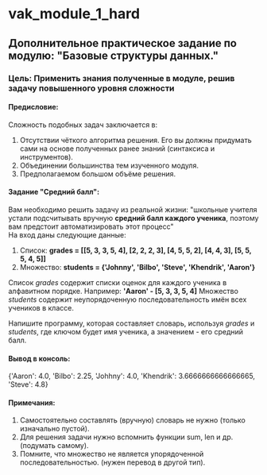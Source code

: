 # vak_module_1_hard
## Дополнительное практическое задание по модулю: "Базовые структуры данных."
### Цель: Применить знания полученные в модуле, решив задачу повышенного уровня сложности
#### Предисловие:
Сложность подобных задач заключается в:
1. Отсутствии чёткого алгоритма решения. Его вы должны придумать сами на основе полученных ранее знаний (синтаксиса и инструментов).
2. Объединении большинства тем изученного модуля.
3. Предполагаемом большом объёме решения.

#### Задание "Средний балл":
Вам необходимо решить задачу из реальной жизни: "школьные учителя устали подсчитывать вручную **средний балл каждого ученика**, поэтому вам предстоит автоматизировать этот процесс"  
На вход даны следующие данные:
1. Список: **grades = [[5, 3, 3, 5, 4], [2, 2, 2, 3], [4, 5, 5, 2], [4, 4, 3], [5, 5, 5, 4, 5]]**
2. Множество: **students = {'Johnny', 'Bilbo', 'Steve', 'Khendrik', 'Aaron'}**

Список *grades* содержит списки оценок для каждого ученика в алфавитном порядке.
Например: **'Aaron' - [5, 3, 3, 5, 4]**
Множество *students* содержит неупорядоченную последовательность имён всех учеников в классе.

Напишите программу, которая составляет словарь, используя *grades* и *students*, где ключом будет имя ученика, а значением - его средний балл.
#### Вывод в консоль:
{'Aaron': 4.0, 'Bilbo': 2.25, 'Johhny': 4.0, 'Khendrik': 3.6666666666666665, 'Steve': 4.8}

#### Примечания:
1. Самостоятельно составлять (вручную) словарь не нужно (только изначально пустой).
2. Для решения задачи нужно вспомнить функции sum, len и др. (подумать самому).
3. Помните, что множество не является упорядоченной последовательностью. (нужен перевод в другой тип).
